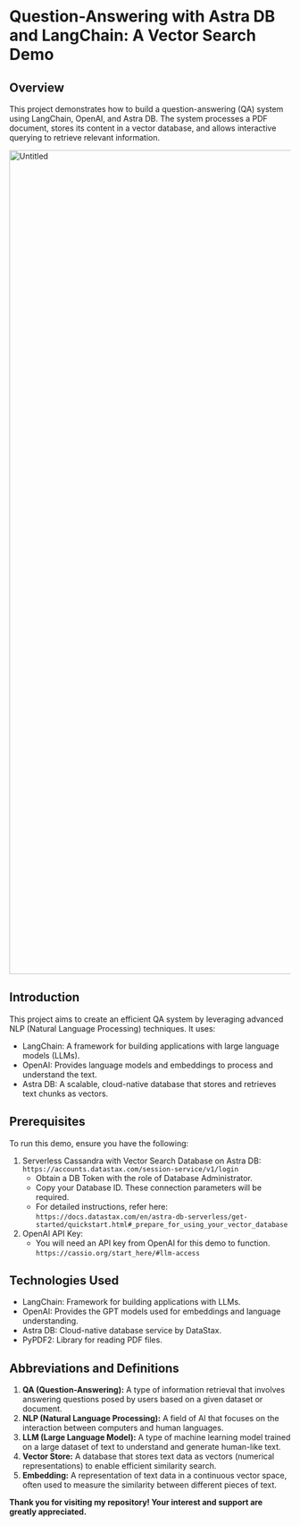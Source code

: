 # **Question-Answering with Astra DB and LangChain: A Vector Search Demo**

## **Overview**
This project demonstrates how to build a question-answering (QA) system using LangChain, OpenAI, and Astra DB. The system processes a PDF document, stores its content in a vector database, and allows interactive querying to retrieve relevant information.


<img width="1472" alt="Untitled" src="https://github.com/Deba951/Querying-PDF-With-Astra-and-LangChain/assets/83878346/5d2c656d-01c1-4a71-bb62-d251ec6cc27b">


## **Introduction**
This project aims to create an efficient QA system by leveraging advanced NLP (Natural Language Processing) techniques. It uses:
- LangChain: A framework for building applications with large language models (LLMs).
- OpenAI: Provides language models and embeddings to process and understand the text.
- Astra DB: A scalable, cloud-native database that stores and retrieves text chunks as vectors.


## **Prerequisites**
To run this demo, ensure you have the following:
1. Serverless Cassandra with Vector Search Database on Astra DB:
       ```
        https://accounts.datastax.com/session-service/v1/login
       ```
    - Obtain a DB Token with the role of Database Administrator.
    - Copy your Database ID. These connection parameters will be required.
    - For detailed instructions, refer here:
           ```
            https://docs.datastax.com/en/astra-db-serverless/get-started/quickstart.html#_prepare_for_using_your_vector_database
           ```
2. OpenAI API Key:
    - You will need an API key from OpenAI for this demo to function.
            ```
            https://cassio.org/start_here/#llm-access
            ```


## **Technologies Used**
- LangChain: Framework for building applications with LLMs.
- OpenAI: Provides the GPT models used for embeddings and language understanding.
- Astra DB: Cloud-native database service by DataStax.
- PyPDF2: Library for reading PDF files.


## **Abbreviations and Definitions**
1. **QA (Question-Answering):** A type of information retrieval that involves answering questions posed by users based on a given dataset or document.
2. **NLP (Natural Language Processing):** A field of AI that focuses on the interaction between computers and human languages.
3. **LLM (Large Language Model):** A type of machine learning model trained on a large dataset of text to understand and generate human-like text.
4. **Vector Store:** A database that stores text data as vectors (numerical representations) to enable efficient similarity search.
5. **Embedding:** A representation of text data in a continuous vector space, often used to measure the similarity between different pieces of text.


**Thank you for visiting my repository! Your interest and support are greatly appreciated.**
